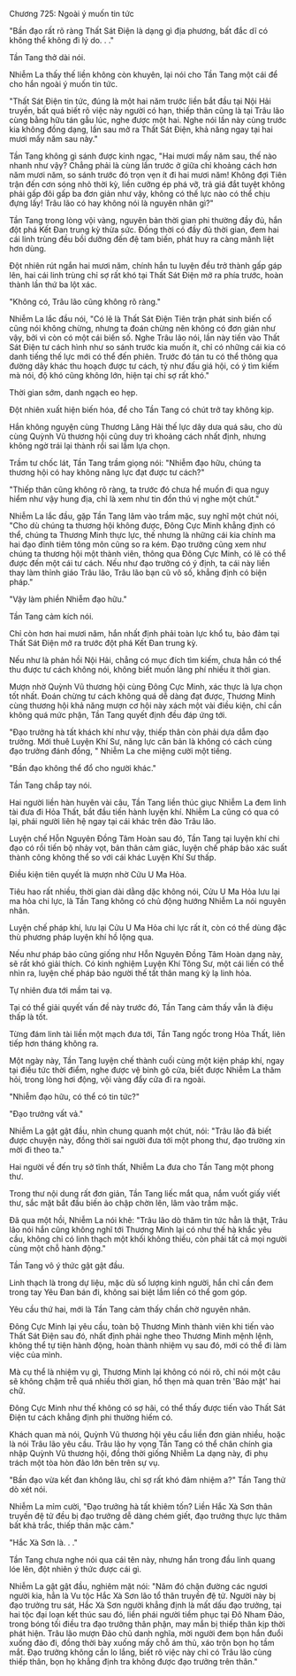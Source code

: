 




Chương 725: Ngoài ý muốn tin tức


"Bần đạo rất rõ ràng Thất Sát Điện là dạng gì địa phương, bất đắc dĩ có không thể không đi lý do. . ."

Tần Tang thở dài nói.

Nhiễm La thấy thế liền không còn khuyên, lại nói cho Tần Tang một cái để cho hắn ngoài ý muốn tin tức.

"Thất Sát Điện tin tức, đúng là một hai năm trước liền bắt đầu tại Nội Hải truyền, bất quá biết rõ việc này người có hạn, thiếp thân cũng là tại Trâu lão cùng bằng hữu tán gẫu lúc, nghe được một hai. Nghe nói lần này cùng trước kia không đồng dạng, lần sau mở ra Thất Sát Điện, khả năng ngay tại hai mươi mấy năm sau này."

Tần Tang không gì sánh được kinh ngạc, "Hai mươi mấy năm sau, thế nào nhanh như vậy? Chẳng phải là cùng lần trước ở giữa chỉ khoảng cách hơn năm mươi năm, so sánh trước đó trọn vẹn ít đi hai mươi năm! Không đợi Tiên trận đến cơn sóng nhỏ thời kỳ, liền cưỡng ép phá vỡ, trả giá đắt tuyệt không phải gấp đôi gấp ba đơn giản như vậy, không có thế lực nào có thể chịu đựng lấy! Trâu lão có hay không nói là nguyên nhân gì?"

Tần Tang trong lòng vội vàng, nguyên bản thời gian phi thường đầy đủ, hắn đột phá Kết Đan trung kỳ thừa sức. Đồng thời có đầy đủ thời gian, đem hai cái linh trùng đều bồi dưỡng đến đệ tam biến, phát huy ra càng mãnh liệt hơn dùng.

Đột nhiên rút ngắn hai mươi năm, chính hắn tu luyện đều trở thành gấp gáp lên, hai cái linh trùng chỉ sợ rất khó tại Thất Sát Điện mở ra phía trước, hoàn thành lần thứ ba lột xác.

"Không có, Trâu lão cũng không rõ ràng."

Nhiễm La lắc đầu nói, "Có lẽ là Thất Sát Điện Tiên trận phát sinh biến cố cũng nói không chừng, nhưng ta đoán chừng nên không có đơn giản như vậy, bởi vì còn có một cái biến số. Nghe Trâu lão nói, lần này tiến vào Thất Sát Điện tư cách hình như so sánh trước kia muốn ít, chỉ có những cái kia có danh tiếng thế lực mới có thể đến phiên. Trước đó tán tu có thể thông qua đường dây khác thu hoạch được tư cách, tỷ như đấu giá hội, có ý tìm kiếm mà nói, độ khó cũng không lớn, hiện tại chỉ sợ rất khó."

Thời gian sớm, danh ngạch eo hẹp.

Đột nhiên xuất hiện biến hóa, để cho Tần Tang có chút trở tay không kịp.

Hắn không nguyện cùng Thương Lãng Hải thế lực dây dưa quá sâu, cho dù cùng Quỳnh Vũ thương hội cũng duy trì khoảng cách nhất định, nhưng không ngờ trái lại thành rồi sai lầm lựa chọn.

Trầm tư chốc lát, Tần Tang trầm giọng nói: "Nhiễm đạo hữu, chúng ta thương hội có hay không năng lực đạt được tư cách?"

"Thiếp thân cũng không rõ ràng, ta trước đó chưa hề muốn đi qua nguy hiểm như vậy hung địa, chỉ là xem như tin đồn thú vị nghe một chút."

Nhiễm La lắc đầu, gặp Tần Tang lâm vào trầm mặc, suy nghĩ một chút nói, "Cho dù chúng ta thương hội không được, Đông Cực Minh khẳng định có thể, chúng ta Thương Minh thực lực, thế nhưng là những cái kia chính ma hai đạo đỉnh tiêm tông môn cũng so ra kém. Đạo trưởng cũng xem như chúng ta thương hội một thành viên, thông qua Đông Cực Minh, có lẽ có thể được đến một cái tư cách. Nếu như đạo trưởng có ý định, ta cái này liền thay làm thỉnh giáo Trâu lão, Trâu lão bạn cũ vô số, khẳng định có biện pháp."

"Vậy làm phiền Nhiễm đạo hữu."

Tần Tang cảm kích nói.

Chỉ còn hơn hai mươi năm, hắn nhất định phải toàn lực khổ tu, bảo đảm tại Thất Sát Điện mở ra trước đột phá Kết Đan trung kỳ.

Nếu như là phản hồi Nội Hải, chẳng có mục đích tìm kiếm, chưa hẳn có thể thu được tư cách không nói, không biết muốn lãng phí nhiều ít thời gian.

Mượn nhờ Quỳnh Vũ thương hội cùng Đông Cực Minh, xác thực là lựa chọn tốt nhất. Đoán chừng tư cách không quá dễ dàng đạt được, Thương Minh cùng thương hội khả năng mượn cơ hội này xách một vài điều kiện, chỉ cần không quá mức phận, Tần Tang quyết định đều đáp ứng tới.

"Đạo trưởng hà tất khách khí như vậy, thiếp thân còn phải dựa dẫm đạo trưởng. Mới thuê Luyện Khí Sư, năng lực căn bản là không có cách cùng đạo trưởng đánh đồng, " Nhiễm La che miệng cười một tiếng.

"Bần đạo không thể đổ cho người khác."

Tần Tang chắp tay nói.

Hai người liền hàn huyên vài câu, Tần Tang liền thúc giục Nhiễm La đem linh tài đưa đi Hỏa Thất, bắt đầu tiến hành luyện khí. Nhiễm La cũng có qua có lại, phái người liên hệ ngay tại cái khác trên đảo Trâu lão.

Luyện chế Hỗn Nguyên Đồng Tâm Hoàn sau đó, Tần Tang tại luyện khí chi đạo có rồi tiến bộ nhảy vọt, bản thân cảm giác, luyện chế pháp bảo xác suất thành công không thể so với cái khác Luyện Khí Sư thấp.

Điều kiện tiên quyết là mượn nhờ Cửu U Ma Hỏa.

Tiêu hao rất nhiều, thời gian dài dằng dặc không nói, Cửu U Ma Hỏa lưu lại ma hỏa chi lực, là Tần Tang không có chủ động hướng Nhiễm La nói nguyên nhân.

Luyện chế pháp khí, lưu lại Cửu U Ma Hỏa chi lực rất ít, còn có thể dùng đặc thù phương pháp luyện khí hồ lộng qua.

Nếu như pháp bảo cũng giống như Hỗn Nguyên Đồng Tâm Hoàn dạng này, sẽ rất khó giải thích. Có kinh nghiệm Luyện Khí Tông Sư, một cái liền có thể nhìn ra, luyện chế pháp bảo người thế tất thân mang kỳ lạ linh hỏa.

Tự nhiên đưa tới mầm tai vạ.

Tại có thể giải quyết vấn đề này trước đó, Tần Tang cảm thấy vẫn là điệu thấp là tốt.

Từng đám linh tài liền một mạch đưa tới, Tần Tang ngốc trong Hỏa Thất, liên tiếp hơn tháng không ra.

Một ngày này, Tần Tang luyện chế thành cuối cùng một kiện pháp khí, ngay tại điều tức thời điểm, nghe được vệ binh gõ cửa, biết được Nhiễm La thăm hỏi, trong lòng hơi động, vội vàng đẩy cửa đi ra ngoài.

"Nhiễm đạo hữu, có thể có tin tức?"

"Đạo trưởng vất vả."

Nhiễm La gật gật đầu, nhìn chung quanh một chút, nói: "Trâu lão đã biết được chuyện này, đồng thời sai người đưa tới một phong thư, đạo trường xin mời đi theo ta."

Hai người về đến trụ sở tĩnh thất, Nhiễm La đưa cho Tần Tang một phong thư.

Trong thư nội dung rất đơn giản, Tần Tang liếc mắt qua, nắm vuốt giấy viết thư, sắc mặt bắt đầu biến ảo chập chờn lên, lâm vào trầm mặc.

Đã qua một hồi, Nhiễm La nói khẽ: "Trâu lão dò thăm tin tức hẳn là thật, Trâu lão nói hắn cũng không nghĩ tới Thương Minh lại có như thế hà khắc yêu cầu, không chỉ có linh thạch một khối không thiếu, còn phải tất cả mọi người cùng một chỗ hành động."

Tần Tang vô ý thức gật gật đầu.

Linh thạch là trong dự liệu, mặc dù số lượng kinh người, hắn chỉ cần đem trong tay Yêu Đan bán đi, không sai biệt lắm liền có thể gom góp.

Yêu cầu thứ hai, mới là Tần Tang cảm thấy chần chờ nguyên nhân.

Đông Cực Minh lại yêu cầu, toàn bộ Thương Minh thành viên khi tiến vào Thất Sát Điện sau đó, nhất định phải nghe theo Thương Minh mệnh lệnh, không thể tự tiện hành động, hoàn thành nhiệm vụ sau đó, mới có thể đi làm việc của mình.

Mà cụ thể là nhiệm vụ gì, Thương Minh lại không có nói rõ, chỉ nói một câu sẽ không chậm trễ quá nhiều thời gian, hổ thẹn mà quan trên 'Bảo mật' hai chữ.

Đông Cực Minh như thế không có sợ hãi, có thể thấy được tiến vào Thất Sát Điện tư cách khẳng định phi thường hiếm có.

Khách quan mà nói, Quỳnh Vũ thương hội yêu cầu liền đơn giản nhiều, hoặc là nói Trâu lão yêu cầu. Trâu lão hy vọng Tần Tang có thể chân chính gia nhập Quỳnh Vũ thương hội, đồng thời giống Nhiễm La dạng này, đi phụ trách một tòa hòn đảo lớn bên trên sự vụ.

"Bần đạo vừa kết đan không lâu, chỉ sợ rất khó đảm nhiệm a?" Tần Tang thử dò xét nói.

Nhiễm La mỉm cười, "Đạo trưởng hà tất khiêm tốn? Liền Hắc Xà Sơn thân truyền đệ tử đều bị đạo trưởng dễ dàng chém giết, đạo trưởng thực lực thâm bất khả trắc, thiếp thân mặc cảm."

"Hắc Xà Sơn là. . ."

Tần Tang chưa nghe nói qua cái tên này, nhưng hắn trong đầu linh quang lóe lên, đột nhiên ý thức được cái gì.

Nhiễm La gật gật đầu, nghiêm mặt nói: "Năm đó chặn đường các ngươi người kia, hẳn là Vu tộc Hắc Xà Sơn lão tổ thân truyền đệ tử. Người này bị đạo trưởng tru sát, Hắc Xà Sơn người khẳng định là mất dấu đạo trưởng, tại hai tộc đại loạn kết thúc sau đó, liền phái người tiềm phục tại Đô Nham Đảo, trong bóng tối điều tra đạo trưởng thân phận, may mắn bị thiếp thân kịp thời phát hiện. Trâu lão mượn Đảo chủ danh nghĩa, mời người đem bọn hắn đuổi xuống đảo đi, đồng thời bày xuống mấy chỗ ám thủ, xáo trộn bọn họ tầm mắt. Đạo trưởng không cần lo lắng, biết rõ việc này chỉ có Trâu lão cùng thiếp thân, bọn họ khẳng định tra không được đạo trưởng trên thân."




